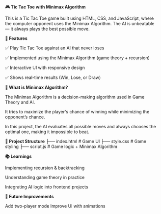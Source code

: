 **🎮 Tic Tac Toe with Minimax Algorithm**

This is a Tic Tac Toe game built using HTML, CSS, and JavaScript, where the computer opponent uses the Minimax Algorithm. The AI is unbeatable — it always plays the best possible move.

**🚀 Features**

✅ Play Tic Tac Toe against an AI that never loses

✅ Implemented using the Minimax Algorithm (game theory + recursion)

✅ Interactive UI with responsive design

✅ Shows real-time results (Win, Lose, or Draw)

**🧠 What is Minimax Algorithm?**

The Minimax Algorithm is a decision-making algorithm used in Game Theory and AI.

It tries to maximize the player's chance of winning while minimizing the opponent’s chance.

In this project, the AI evaluates all possible moves and always chooses the optimal one, making it impossible to beat.

**📂 Project Structure**
├── index.html   # Game UI
├── style.css    # Game styling
├── script.js    # Game logic + Minimax Algorithm



**📚 Learnings**

Implementing recursion & backtracking

Understanding game theory in practice

Integrating AI logic into frontend projects

**🌟 Future Improvements**

Add two-player mode
Improve UI with animations

